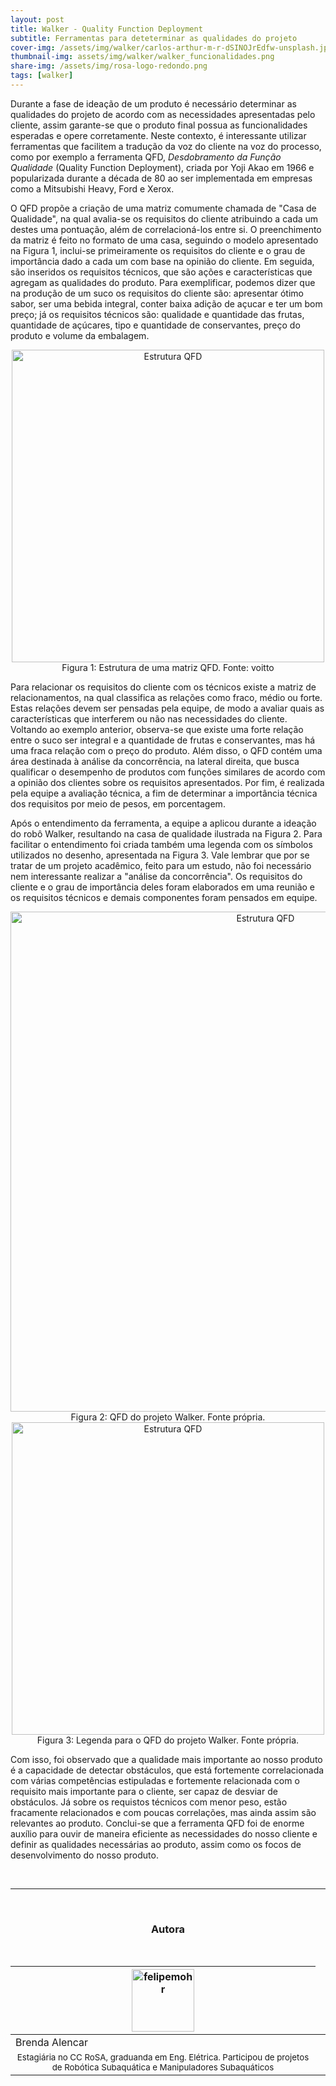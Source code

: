 ```yaml
---
layout: post
title: Walker - Quality Function Deployment 
subtitle: Ferramentas para deteterminar as qualidades do projeto
cover-img: /assets/img/walker/carlos-arthur-m-r-dSINOJrEdfw-unsplash.jpg
thumbnail-img: assets/img/walker/walker_funcionalidades.png
share-img: /assets/img/rosa-logo-redondo.png
tags: [walker]
---
```


Durante a fase de ideação de um produto é necessário determinar as qualidades do projeto de acordo com as necessidades apresentadas pelo cliente, assim garante-se que o produto final possua as funcionalidades esperadas e opere corretamente. Neste contexto, é interessante utilizar ferramentas que facilitem a tradução da voz do cliente na voz do processo, como por exemplo a ferramenta QFD, *Desdobramento da Função Qualidade* (Quality Function Deployment), criada por Yoji Akao em 1966 e popularizada durante a década de 80 ao ser implementada em empresas como a Mitsubishi Heavy, Ford e Xerox.

O QFD propõe a criação de uma matriz comumente chamada de "Casa de Qualidade", na qual avalia-se os requisitos do cliente atribuindo a cada um destes uma pontuação, além de correlacioná-los entre si. O preenchimento da matriz é feito no formato de uma casa, seguindo o modelo apresentado na Figura 1, inclui-se primeiramente os requisitos do cliente e o grau de importância dado a cada um com base na opinião do cliente. Em seguida, são inseridos os requisitos técnicos, que são ações e características que agregam as qualidades do produto. Para exemplificar, podemos dizer que na produção de um suco os requisitos do cliente são: apresentar ótimo sabor, ser uma bebida integral, conter baixa adição de açucar e ter um bom preço; já os requisitos técnicos são: qualidade e quantidade das frutas, quantidade de açúcares, tipo e quantidade de conservantes, preço do produto e volume da embalagem. 

<center><img src="{{ 'assets/img/walker/walker_qfd_ex.png' | relative_url }}" alt="Estrutura QFD" width="500"/>
</center>
<center>Figura 1: Estrutura de uma matriz QFD. Fonte: voitto</center>

Para relacionar os requisitos do cliente com os técnicos existe a matriz de relacionamentos, na qual classifica as relações como fraco, médio ou forte. Estas relações devem ser pensadas pela equipe, de modo a avaliar quais as características que interferem ou não nas necessidades do cliente. Voltando ao exemplo anterior, observa-se que existe uma forte relação entre o suco ser integral e a quantidade de frutas e conservantes, mas há uma fraca relação com o preço do produto. Além disso, o QFD contém uma área destinada à análise da concorrência, na lateral direita, que busca qualificar o desempenho de produtos com funções similares de acordo com a opinião dos clientes sobre os requisitos apresentados. Por fim, é realizada pela equipe a avaliação técnica, a fim de determinar a importância técnica dos requisitos por meio de pesos, em porcentagem.

Após o entendimento da ferramenta, a equipe a aplicou durante a ideação do robô Walker, resultando na casa de qualidade ilustrada na Figura 2. Para facilitar o entendimento foi criada também uma legenda com os símbolos utilizados no desenho, apresentada na Figura 3. Vale lembrar que por se tratar de um projeto acadêmico, feito para um estudo, não foi necessário nem interessante realizar a "análise da concorrência". Os requisitos do cliente e o grau de importância deles foram elaborados em uma reunião e os requisitos técnicos e demais componentes foram pensados em equipe.

<center><img src="{{ 'assets/img/walker/walker_QFD.png' | relative_url }}" alt="Estrutura QFD" width="800"/>
</center>
<center>Figura 2: QFD do projeto Walker. Fonte própria. </center>

<center><img src="{{ 'assets/img/walker/walker_QFD_legenda.png' | relative_url }}" alt="Estrutura QFD" width="500"/>
</center>
<center>Figura 3: Legenda para o QFD do projeto Walker. Fonte própria. </center>

<!-- melhorar figura da legenda-->
Com isso, foi observado que a qualidade mais importante ao nosso produto é a capacidade de detectar obstáculos, que está fortemente correlacionada com várias competências estipuladas e fortemente relacionada com o requisito mais importante para o cliente, ser capaz de desviar de obstáculos. Já sobre os requistos técnicos com menor peso, estão fracamente relacionados e com poucas correlações, mas ainda assim são relevantes ao produto. Conclui-se que a ferramenta QFD foi de enorme auxílio para ouvir de maneira eficiente as necessidades do nosso cliente e definir as qualidades necessárias ao produto, assim como os focos de desenvolvimento do nosso produto. 

<br>

---------------------
<br>

<!-- autor -->
<center><h3 class="post-title">Autora</h3><br/></center>
<div class="row">
  <div class="col-xl-auto offset-xl-0 col-lg-4 offset-lg-0 center">
    <table class="table-borderless highlight">
      <thead>
        <tr>
          <th><img src="{{ 'assets/img/people/brendaalencar-1.png' | relative_url }}" width="100" alt="felipemohr" class="img-fluid rounded-circle" /></th>
        </tr>
      </thead>
      <tbody>
        <tr class="font-weight-bolder" style="text-align: center margin-top: 0">
          <td>Brenda Alencar</td>
        </tr>
        <tr style="text-align: center" >
          <td style="vertical-align: top"><small>Estagiária no CC RoSA, graduanda em Eng. Elétrica. Participou de projetos de Robótica Subaquática e Manipuladores Subaquáticos</small></td>
          <td></td>
        </tr>
      </tbody>
    </table>
  </div>
</div>

<br>